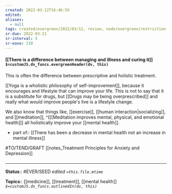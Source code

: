 ```yaml
---
created: 2022-03-12T16:46:55 
edited: 
aliases:
  - null
tags: created/evergreen/2022/03/12, review, node/evergreen/restriction
sr-due: 2022-03-21
sr-interval: 5
sr-ease: 210
---
```


#### [[There is a difference between managing and illness and curing it]] `$=customJS.dv_funcs.evergreenHeader(dv, this)`

This is often the difference between prescriptive and holistic treatment.

[[Yoga is a wholistic philosophy of self-improvement]], because it encourages and lifestyle that can improve your life. This is not to say that it is a substitute for drugs, but [[Drugs may be being overprescribed]] and really what would improve people's live is a lifestyle change.

We also know that things like, [[exercise]], [[human interaction|socializing]], and [[meditation]],
^[[[Meditation improves mental, physical, and emotional health]]]
all holistically improve your [[mental health]].

- part of:: [[There has been a decrease in mental health not an increase in mental illness]]

#TO/TEND/GRAFT [[notes_Treatment Principles for Anxiety and Depression]]

### <hr class="footnote"/>

**Status**:: #EVER/SEED 
*edited `=this.file.mtime`*

**Topics**:: [[medicine]], [[treatment]], [[mental health]]
*`$=customJS.dv_funcs.outlinedIn(dv, this)`*
